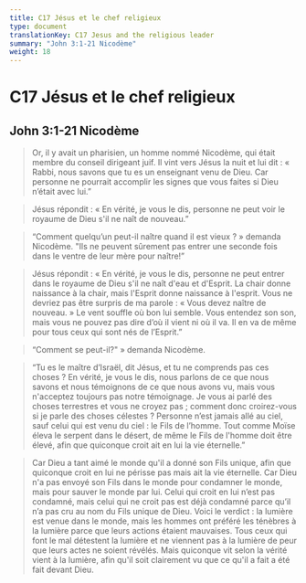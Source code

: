 ```yaml
---
title: C17 Jésus et le chef religieux
type: document
translationKey: C17 Jesus and the religious leader
summary: "John 3:1-21 Nicodème"
weight: 18
---
```

# C17 Jésus et le chef religieux

## John 3:1-21 Nicodème

>   Or, il y avait un pharisien, un homme nommé Nicodème, qui était membre du conseil dirigeant juif. Il vint vers Jésus la nuit et lui dit : « Rabbi, nous savons que tu es un enseignant venu de Dieu. Car personne ne pourrait accomplir les signes que vous faites si Dieu n’était avec lui.”

>   Jésus répondit : « En vérité, je vous le dis, personne ne peut voir le royaume de Dieu s'il ne naît de nouveau.”

>   “Comment quelqu’un peut-il naître quand il est vieux ? » demanda Nicodème. "Ils ne peuvent sûrement pas entrer une seconde fois dans le ventre de leur mère pour naître!”

>   Jésus répondit : « En vérité, je vous le dis, personne ne peut entrer dans le royaume de Dieu s'il ne naît d'eau et d'Esprit. La chair donne naissance à la chair, mais l'Esprit donne naissance à l'esprit. Vous ne devriez pas être surpris de ma parole : « Vous devez naître de nouveau. » Le vent souffle où bon lui semble. Vous entendez son son, mais vous ne pouvez pas dire d’où il vient ni où il va. Il en va de même pour tous ceux qui sont nés de l’Esprit.”

>   “Comment se peut-il?" » demanda Nicodème.

>   “Tu es le maître d’Israël, dit Jésus, et tu ne comprends pas ces choses ? En vérité, je vous le dis, nous parlons de ce que nous savons et nous témoignons de ce que nous avons vu, mais vous n'acceptez toujours pas notre témoignage. Je vous ai parlé des choses terrestres et vous ne croyez pas ; comment donc croirez-vous si je parle des choses célestes ? Personne n’est jamais allé au ciel, sauf celui qui est venu du ciel : le Fils de l’homme. Tout comme Moïse éleva le serpent dans le désert, de même le Fils de l'homme doit être élevé, afin que quiconque croit ait en lui la vie éternelle.”

>   Car Dieu a tant aimé le monde qu'il a donné son Fils unique, afin que quiconque croit en lui ne périsse pas mais ait la vie éternelle. Car Dieu n'a pas envoyé son Fils dans le monde pour condamner le monde, mais pour sauver le monde par lui. Celui qui croit en lui n’est pas condamné, mais celui qui ne croit pas est déjà condamné parce qu’il n’a pas cru au nom du Fils unique de Dieu. Voici le verdict : la lumière est venue dans le monde, mais les hommes ont préféré les ténèbres à la lumière parce que leurs actions étaient mauvaises. Tous ceux qui font le mal détestent la lumière et ne viennent pas à la lumière de peur que leurs actes ne soient révélés. Mais quiconque vit selon la vérité vient à la lumière, afin qu'il soit clairement vu que ce qu'il a fait a été fait devant Dieu.

